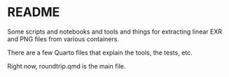 # README

Some scripts and notebooks and tools and things for extracting linear
EXR and PNG files from various containers.

There are a few Quarto files that explain the tools, the tests, etc.

Right now, roundtrip.qmd is the main file.
